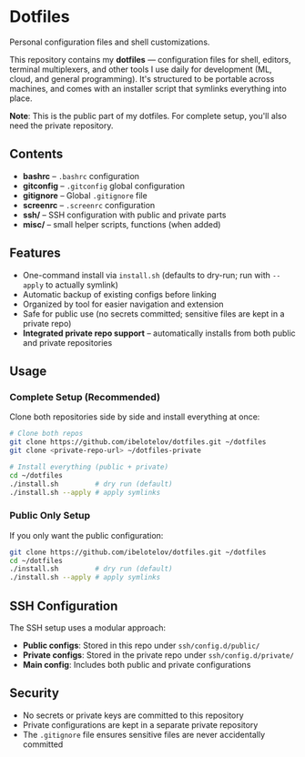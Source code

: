 # Dotfiles

Personal configuration files and shell customizations.

This repository contains my **dotfiles** — configuration files for shell, editors, terminal multiplexers, and other tools I use daily for development (ML, cloud, and general programming). It's structured to be portable across machines, and comes with an installer script that symlinks everything into place.

**Note**: This is the public part of my dotfiles. For complete setup, you'll also need the private repository.

## Contents
- **bashrc** – `.bashrc` configuration  
- **gitconfig** – `.gitconfig` global configuration  
- **gitignore** – Global `.gitignore` file  
- **screenrc** – `.screenrc` configuration  
- **ssh/** – SSH configuration with public and private parts  
- **misc/** – small helper scripts, functions (when added)

## Features
- One-command install via `install.sh` (defaults to dry-run; run with `--apply` to actually symlink)  
- Automatic backup of existing configs before linking  
- Organized by tool for easier navigation and extension  
- Safe for public use (no secrets committed; sensitive files are kept in a private repo)  
- **Integrated private repo support** – automatically installs from both public and private repositories

## Usage

### Complete Setup (Recommended)
Clone both repositories side by side and install everything at once:

```bash
# Clone both repos
git clone https://github.com/ibelotelov/dotfiles.git ~/dotfiles
git clone <private-repo-url> ~/dotfiles-private

# Install everything (public + private)
cd ~/dotfiles
./install.sh         # dry run (default)
./install.sh --apply # apply symlinks
```

### Public Only Setup
If you only want the public configuration:

```bash
git clone https://github.com/ibelotelov/dotfiles.git ~/dotfiles
cd ~/dotfiles
./install.sh         # dry run (default)
./install.sh --apply # apply symlinks
```

## SSH Configuration
The SSH setup uses a modular approach:
- **Public configs**: Stored in this repo under `ssh/config.d/public/`
- **Private configs**: Stored in the private repo under `ssh/config.d/private/`
- **Main config**: Includes both public and private configurations

## Security
- No secrets or private keys are committed to this repository
- Private configurations are kept in a separate private repository
- The `.gitignore` file ensures sensitive files are never accidentally committed
